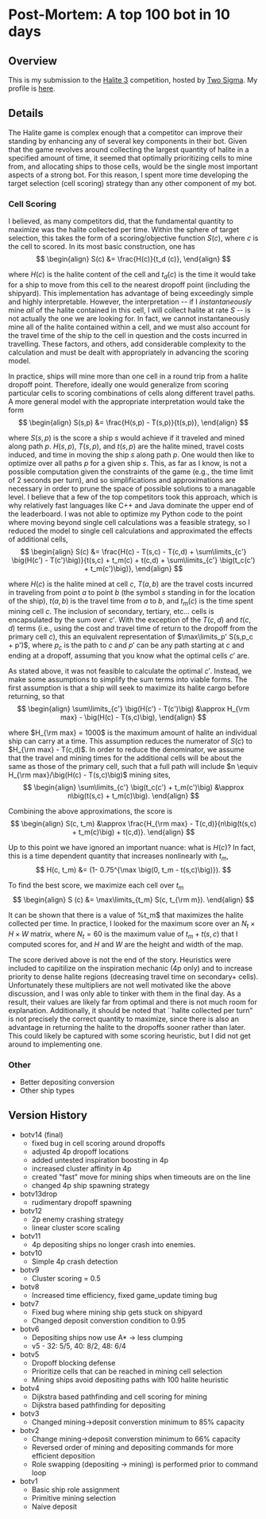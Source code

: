 # Post-Mortem: A top 100 bot in 10 days

## Overview

This is my submission to the [Halite 3](halite.io) competition, hosted by [Two Sigma](https://www.twosigma.com/). My profile is [here](https://halite.io/user/?user_id=562).

## Details
The Halite game is complex enough that a competitor can improve their standing by enhancing any of several key components in their bot. 
Given that the game revolves around collecting the largest quantity of halite in a specified amount of time, it seemed that optimally prioritizing
cells to mine from, and allocating ships to those cells, would be the single most important aspects of a strong bot. For this reason, I spent more 
time developing the target selection (cell scoring) strategy than any other component of my bot.

### Cell Scoring
I believed, as many competitors did, that the fundamental quantity to maximize was the halite collected per time. Within the sphere of target selection,
this takes the form of a scoring/objective function $S(c)$, where $c$ is the cell to scored. In its most basic construction, one has
$$
\begin{align}
S(c) &= \frac{H(c)}{t_d (c)}, 
\end{align}
$$

where $H(c)$ is the halite content of the cell and $t_d (c)$ is the time it would take for a ship to move from this cell to the nearest dropoff point 
(including the shipyard). This implementation has advantage of being exceedingly simple and highly interpretable. However, the interpretation -- if I 
*instantaneously* mine *all* of the halite contained in this cell, I will collect halite at rate $S$ -- is not actually the one we are looking for. In fact,
we cannot instantaneously mine all of the halite contained within a cell, and we must also account for the travel time of the ship to the cell in question 
and the costs incurred in travelling. These factors, and others, add considerable complexity to the calculation and must be dealt with appropriately 
in advancing the scoring model.

In practice, ships will mine more than one cell in a round trip from a halite dropoff point. Therefore, ideally one would generalize from scoring particular
cells to scoring combinations of cells along different travel paths. A more general model with the appropriate interpretation would take the form
$$
\begin{align}
S(s,p) &= \frac{H(s,p) - T(s,p)}{t(s,p)},
\end{align}
$$

where $S(s,p)$ is the score a ship $s$ would achieve if it traveled and mined along path $p$. $H(s,p)$, $T(s,p)$, and $t(s,p)$ are the halite mined, travel costs
induced, and time in moving the ship $s$ along path $p$. One would then like to optimize over all paths $p$ for a given ship $s$. This, as far as I know, is not a 
possible computation given the constraints of the game (e.g., the time limit of 2 seconds per turn), and so simplifications and approximations are necessary in order
to prune the space of possible solutions to a managable level. I believe that a few of the top competitors took this approach, which is why relatively fast languages
like C++ and Java dominate the upper end of the leaderboard. I was not able to optimize my Python code to the point where moving beyond single cell calculations was 
a feasible strategy, so I reduced the model to single cell calculations and approximated the effects of additional cells,
$$
\begin{align}
S(c) &= \frac{H(c) - T(s,c) - T(c,d) + \sum\limits_{c'} \big(H(c') - T(c')\big)}{t(s,c) + t_m(c) + t(c,d) + \sum\limits_{c'} \big(t_c(c') + t_m(c')\big)},
\end{align}
$$

where $H(c)$ is the halite mined at cell $c$, $T(a,b)$ are the travel costs incurred in traveling from point $a$ to  point $b$ (the symbol $s$ standing in for the location of the ship),
$t(a,b)$ is the travel time from $a$ to $b$, and $t_m (c)$ is the time spent mining cell $c$. The inclusion of secondary, tertiary, etc... cells is encapsulated by the sum over $c'$. With
the exception of the $T(c,d)$ and $t(c,d)$ terms (i.e., using the cost and travel time of return to the dropoff from the primary cell $c$), this an equivalent representation of
$\max\limits_p' S(s,p_c + p')$, where $p_c$ is the path to $c$ and $p'$ can be any path starting at $c$ and ending at a dropoff, assuming that you know what the optimal cells $c'$ are.

As stated above, it was not feasible to calculate the optimal $c'$. Instead, we make some assumptions to simplify the sum terms into viable forms.
The first assumption is that a ship will seek to maximize its halite cargo before returning, so that
$$
\begin{align}
\sum\limits_{c'} \big(H(c') - T(c')\big) &\approx H_{\rm max} - \big(H(c) - T(s,c)\big),
\end{align}
$$

where $H_{\rm max} = 1000$ is the maximum amount of halite an individual ship can carry at a time. This assumption reduces the numerator of $S(c)$ to $H_{\rm max} - T(c,d)$.
In order to reduce the denominator, we assume that the travel and mining times for the additional cells will be about the same as those of the primary cell, such that
a full path will include $n \equiv H_{\rm max}/\big(H(c) - T(s,c)\big)$ mining sites,
$$
\begin{align}
 \sum\limits_{c'} \big(t_c(c') + t_m(c')\big) &\approx n\big(t(s,c) + t_m(c)\big).
\end{align}
$$


Combining the above approximations, the score is
$$
\begin{align}
S(c, t_m) &\approx \frac{H_{\rm max} - T(c,d)}{n\big(t(s,c) + t_m(c)\big) + t(c,d)}.
\end{align}
$$

Up to this point we have ignored an important nuance: what is $H(c)$? In fact, this is a time dependent quantity that increases nonlinearly with $t_m$,
$$
H(c, t_m) &= (1- 0.75^{\max \big(0, t_m - t(s,c)\big)}).
$$

To find the best score, we maximize each cell over $t_m$
$$
\begin{align}
S (c) &=  \max\limits_{t_m} S(c, t_{\rm m}).
\end{align}
$$

It can be shown that there is a value of %t_m$ that maximizes the halite collected per time. In practice, I looked for the maximum score over an 
$N_t \times H \times W$ matrix, where $N_t = 60$ is the maximum value of $t_m + t(s,c)$ that I computed scores for,
and $H$ and $W$ are the height and width of the map.

The score derived above is not the end of the story. Heuristics were included to capitilize on the inspiration mechanic (4p only) and to
increase priority to dense halite regions (decreasing travel time on secondary+ cells). Unfortunately these multipliers are not well motivated like the above
discussion, and I was only able to tinker with them in the final day. As a result, their values are likely far from optimal and there is not much room for 
explanation. Additionally, it should be noted that ``halite collected per turn" is not precisely the correct quantity to maximize, since there is also an
advantage in returning the halite to the dropoffs sooner rather than later. This could likely be captured with some scoring heuristic, but I did not get around
to implementing one.

### Other
* Better depositing conversion
* Other ship types


## Version History
* botv14 (final)
  * fixed bug in cell scoring around dropoffs
  * adjusted 4p dropoff locations
  * added untested inspiration boosting in 4p
  * increased cluster affinity in 4p
  * created "fast" move for mining ships when timeouts are on the line
  * changed 4p ship spawning strategy
* botv13drop
  * rudimentary dropoff spawning
* botv12
  * 2p enemy crashing strategy
  * linear cluster score scaling
* botv11
  * 4p depositing ships no longer crash into enemies.
* botv10
  * Simple 4p crash detection
* botv9
  * Cluster scoring = 0.5
* botv8
  * Increased time efficiency, fixed game_update timing bug
* botv7
  * Fixed bug where mining ship gets stuck on shipyard
  * Changed deposit converstion condition to 0.95
* botv6
  * Depositing ships now use A* -> less clumping
  * v5 - 32: 5/5, 40: 8/2, 48: 6/4
* botv5
  * Dropoff blocking defense
  * Prioritize cells that can be reached in mining cell selection
  * Mining ships avoid depositing paths with 100 halite heuristic
* botv4
  * Dijkstra based pathfinding and cell scoring for mining
  * Dijkstra based pathfinding for depositing
* botv3
  * Changed mining->deposit converstion minimum to 85% capacity
* botv2
  * Change mining->deposit converstion minimum to 66% capacity 
  * Reversed order of mining and depositing commands for more efficient deposition
  * Role swapping (depositing -> mining) is performed prior to command loop
* botv1
  * Basic ship role assignment
  * Primitive mining selection
  * Naive deposit

